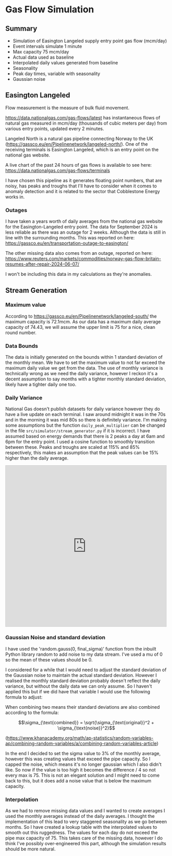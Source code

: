 # Gas Flow Simulation

## Summary

* Simulation of Easington Langeled supply entry point gas flow (mcm/day)
* Event intervals simulate 1 minute
* Max capacity 75 mcm/day
* Actual data used as baseline
* Interpolated daily values generated from baseline
* Seasonality
* Peak day times, variable with seasonality
* Gaussian noise

## Easington Langeled

Flow measurement is the measure of bulk fluid movement.

https://data.nationalgas.com/gas-flows/latest
has instantaneous flows of natural gas measured in mcm/day
(thousands of cubic meters per day) from various entry points,
updated every 2 minutes.

Langeled North is a natural gas pipeline connecting Norway to
the UK (https://gassco.eu/en/Pipelinenetwork/langeled-north/).
One of the receiving terminals is Easington Langeled, which is 
an entry point on the national gas website.

A live chart of the past 24 hours of gas flows is available to
see here: https://data.nationalgas.com/gas-flows/terminals

I have chosen this pipeline as it generates floating point numbers,
that are noisy, has peaks and troughs that I'll have to consider
when it comes to anomaly detection and it is related to the sector
that Cobblestone Energy works in.

### Outages

I have taken a years worth of daily averages from the national gas website
for the Easington-Langeled entry point. The data for September 2024 is less
reliable as there was an outage for 2 weeks. Although the data is still in
line with the surrounding months. This was reported on here:
https://gassco.eu/en/transportation-outage-to-easington/

The other missing data also comes from an outage, reported on here:
https://www.reuters.com/markets/commodities/norway-gas-flow-britain-resumes-after-repair-2024-06-07/

I won't be including this data in my calculations as they're anomalies.

## Stream Generation

### Maximum value

According to https://gassco.eu/en/Pipelinenetwork/langeled-south/ the maximum capacity
is 72.1mcm. As our data has a maximum daily average capacity of 74.43, we will assume
the upper limit is 75 for a nice, clean round number.

### Data Bounds

The data is initially generated on the bounds within 1 standard deviation
of the monthly mean. We have to set the maximum value to not far exceed the maximum
daily value we get from the data. The use of monthly variance is technically wrong
as we need the daily variance, however I reckon it's a decent assumption to say 
months with a tighter monthly standard deviation, likely have a tighter daily
one too.

### Daily Variance

National Gas doesn't publish datasets for daily variance however they do have
a live update on each terminal. I saw around midnight it was in the 70s and in
the morning it was mid 80s so there is definitely variance. I'm making some
assumptions but the function `daily_peak_multiplier` can be changed in the file
`src/simulator/stream_generator.py` if it is incorrect. I have assumed based on
energy demands that there is 2 peaks a day at 6am and 6pm for the entry point.
I used a cosine function to smoothly transition between these. Peaks and troughs
are scaled at 115% and 85% respectively, this makes an assumption that the peak
values can be 15% higher than the daily average.

<iframe src="https://www.desmos.com/calculator/zasgloenaf?embed" width="500" height="500" style="border: 1px solid #ccc" frameborder=0></iframe>

### Gaussian Noise and standard deviation

I have used the 'random.gauss(0, final_sigma)' function from the inbuilt Python library random to add
noise to my data stream. I've used a mu of 0 so the mean of these values should be 0.

I considered for a while that I would need to adjust the standard deviation of the Gaussian noise
to maintain the actual standard deviation. However I realised the monthly standard deviation probably
doesn't reflect the daily variance, but without the daily data we can only assume. So I haven't
applied this but if we did have that variable I would use the following formula to adjust:

When combining two means their standard deviations are also combined according to the formula:

$$\sigma_{\text{combined}} = \sqrt{\sigma_{\text{original}}^2 + \sigma_{\text{noise}}^2}$$

(https://www.khanacademy.org/math/ap-statistics/random-variables-ap/combining-random-variables/a/combining-random-variables-article)

In the end I decided to set the sigma value to 3% of the monthly average, however this was
creating values that exceed the pipe capacity. So I capped the noise, which means it's no
longer gaussian which I also didn't like. So now if the value is too high it becomes the
difference / 4 so not every max is 75. This is not an elegant solution and I might need to
come back to this, but it does add a noise value that is below the maximum capacity.

### Interpolation

As we had to remove missing data values and I wanted to create averages I used the monthly
averages instead of the daily averages. I thought the implementation of this lead to very
staggered seasonality as we go between months. So I have created a lookup table with the
interpolated values to smooth out this ruggedness. The values for each day do not exceed 
the pipe max capacity of 75. This takes care of the missing data, however I do think I've
possibly over-engineered this part, although the simulation results should be more natural.